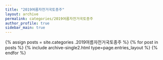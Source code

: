 ```yaml
---
title: "2019여름자전거국토종주"
layout: archive
permalink: categories/2019여름자전거국토종주
author_profile: true
sidebar_main: true
---
```


{% assign posts = site.categories .2019여름자전거국토종주 %}
{% for post in posts %} {% include archive-single2.html type=page.entries_layout %} {% endfor %}
